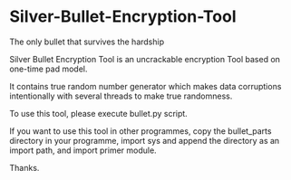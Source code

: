 Silver-Bullet-Encryption-Tool
=============================
The only bullet that survives the hardship

Silver Bullet Encryption Tool is an uncrackable encryption Tool based on one-time pad model.

It contains true random number generator which makes data corruptions intentionally with several threads to make true randomness.

To use this tool, please execute bullet.py script.

If you want to use this tool in other programmes, copy the bullet_parts directory in your programme, import sys and append the directory as an import path, and import primer module.

Thanks.
